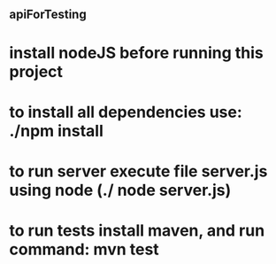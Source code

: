 ## apiForTesting
# install nodeJS before running this project
# to install all dependencies use: ./npm install
# to run server execute file server.js using node (./ node server.js)
# to run tests install maven, and run command: mvn test


